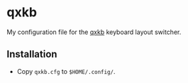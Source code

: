# qxkb

My configuration file for the [qxkb](https://github.com/disels/qxkb) keyboard
layout switcher.

## Installation

* Copy `qxkb.cfg` to `$HOME/.config/`.
